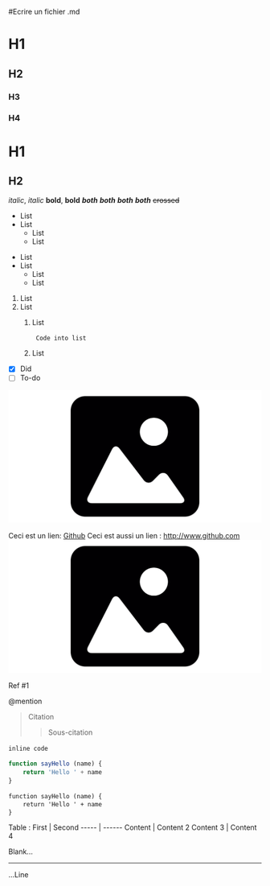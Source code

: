 #Ecrire un fichier .md

# H1
## H2
### H3
### H4

H1
==
H2
--


_italic_, *italic*
**bold**, __bold__
***both*** ___both___ _**both**_ __*both*__
~~crossed~~

* List
* List
	* List
	* List

- List
- List
	- List
	- List

1. List
1. List
	1. List
	
	        Code into list
	    
	1. List
	
- [x] Did
- [ ] To-do

![Add an Image](img.png "Title Text")

Ceci est un lien: [Github](github.com)
Ceci est aussi un lien : http://www.github.com
[![Add an Image](img.png "Image cliquable")](github.com)

Ref #1

@mention

> Citation
>> Sous-citation

`inline code`

```javascript
function sayHello (name) {
	return 'Hello ' + name
}
```

	function sayHello (name) {
		return 'Hello ' + name
	}

Table :
First | Second
----- | ------
Content | Content 2
Content 3 | Content 4

Blank...

___

...Line
